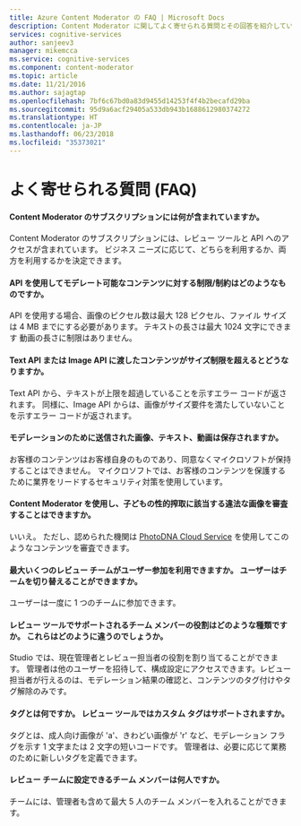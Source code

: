```yaml
---
title: Azure Content Moderator の FAQ | Microsoft Docs
description: Content Moderator に関してよく寄せられる質問とその回答を紹介しています。
services: cognitive-services
author: sanjeev3
manager: mikemcca
ms.service: cognitive-services
ms.component: content-moderator
ms.topic: article
ms.date: 11/21/2016
ms.author: sajagtap
ms.openlocfilehash: 7bf6c67bd0a83d9455d14253f4f4b2becafd29ba
ms.sourcegitcommit: 95d9a6acf29405a533db943b1688612980374272
ms.translationtype: HT
ms.contentlocale: ja-JP
ms.lasthandoff: 06/23/2018
ms.locfileid: "35373021"
---
```

# <a name="frequently-asked-questions-faq"></a>よく寄せられる質問 (FAQ)

#### <a name="what-does-my-content-moderator-subscription-include"></a>Content Moderator のサブスクリプションには何が含まれていますか。
Content Moderator のサブスクリプションには、レビュー ツールと API へのアクセスが含まれています。 ビジネス ニーズに応じて、どちらを利用するか、両方を利用するかを決定できます。

#### <a name="what-are-the-limitsrestrictions-of-the-content-that-can-be-moderated-by-using-the-api"></a>API を使用してモデレート可能なコンテンツに対する制限/制約はどのようなものですか。
API を使用する場合、画像のピクセル数は最大 128 ピクセル、ファイル サイズは 4 MB までにする必要があります。 テキストの長さは最大 1024 文字にできます 動画の長さに制限はありません。

#### <a name="what-happens-if-the-content-passed-to-the-text-api-or-the-image-api-exceeds-the-size-limits"></a>Text API または Image API に渡したコンテンツがサイズ制限を超えるとどうなりますか。
Text API から、テキストが上限を超過していることを示すエラー コードが返されます。 同様に、Image API からは、画像がサイズ要件を満たしていないことを示すエラー コードが返されます。

#### <a name="do-you-keep-the-images-text-or-videos-that-are-submitted-for-moderation"></a>モデレーションのために送信された画像、テキスト、動画は保存されますか。
お客様のコンテンツはお客様自身のものであり、同意なくマイクロソフトが保持することはできません。 マイクロソフトでは、お客様のコンテンツを保護するために業界をリードするセキュリティ対策を使用しています。

#### <a name="can-i-use-content-moderator-to-screen-for-illegal-child-exploitation-images"></a>Content Moderator を使用し、子どもの性的搾取に該当する違法な画像を審査することはできますか。
いいえ。 ただし、認められた機関は [PhotoDNA Cloud Service](https://www.microsoft.com/photodna "Microsoft PhotoDNA Cloud Service") を使用してこのようなコンテンツを審査できます。

#### <a name="up-to-how-many-review-teams-can-a-user-join-can-the-user-switch-between-teams"></a>最大いくつのレビュー チームがユーザー参加を利用できますか。 ユーザーはチームを切り替えることができますか。
ユーザーは一度に 1 つのチームに参加できます。

#### <a name="what-kind-of-team-member-roles-are-supported-by-the-review-tool-how-are-they-different"></a>レビュー ツールでサポートされるチーム メンバーの役割はどのような種類ですか。 これらはどのように違うのでしょうか。
Studio では、現在管理者とレビュー担当者の役割を割り当てることができます。 管理者は他のユーザーを招待して、構成設定にアクセスできます。レビュー担当者が行えるのは、モデレーション結果の確認と、コンテンツのタグ付けやタグ解除のみです。

#### <a name="what-is-a-tag-does-the-review-tool-support-custom-tags"></a>タグとは何ですか。 レビュー ツールではカスタム タグはサポートされますか。
タグとは、成人向け画像が 'a'、きわどい画像が 'r' など、モデレーション フラグを示す 1 文字または 2 文字の短いコードです。 管理者は、必要に応じて業務のために新しいタグを定義できます。

#### <a name="how-many-team-members-can-i-have-in-my-review-team"></a>レビュー チームに設定できるチーム メンバーは何人ですか。
チームには、管理者も含めて最大 5 人のチーム メンバーを入れることができます。
